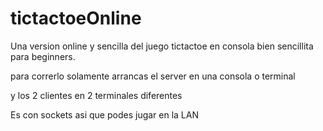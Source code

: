 # tictactoeOnline
Una version online y sencilla del juego tictactoe en consola bien sencillita para beginners.

para correrlo solamente arrancas el server en una consola o terminal

y los 2 clientes en 2 terminales diferentes

Es con sockets asi que podes jugar en la LAN 
